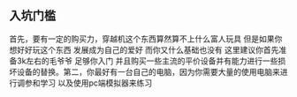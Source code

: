 ## 入坑门槛

首先，要有一定的购买力，穿越机这个东西算然算不上什么富人玩具 但是如果你想好好玩这个东西 发展成为自己的爱好 而你又什么基础也没有 这里建议你首先准备3k左右的毛爷爷 足够你入门 并且购买一些主流的平价设备并有能力进行一些损坏设备的替换。第二，你最好有一台自己的电脑，因为你需要大量的使用电脑来进行调参和学习 以及使用pc端模拟器来练习

